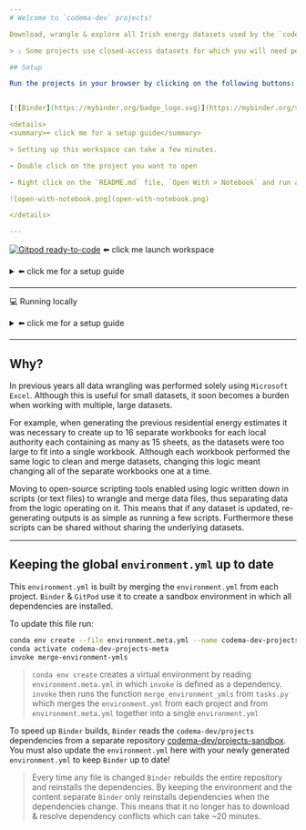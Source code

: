 ```yaml
---
# Welcome to `codema-dev` projects!

Download, wrangle & explore all Irish energy datasets used by the `codema-dev` team

> ⚠️ Some projects use closed-access datasets for which you will need permission from the `codema-dev` team to use!  Email us at codema-dev@codema.ie

## Setup

Run the projects in your browser by clicking on the following buttons:


[![Binder](https://mybinder.org/badge_logo.svg)](https://mybinder.org/v2/gh/codema-dev/projects-sandbox/main?urlpath=git-pull%3Frepo%3Dhttps%253A%252F%252Fgithub.com%252Fcodema-dev%252Fprojects%26urlpath%3Dlab%252Ftree%252Fprojects%252F%26branch%3Dmain) ⬅️ click me to launch workspace

<details>
<summary>⬅️ click me for a setup guide</summary>

> Setting up this workspace can take a few minutes.

- Double click on the project you want to open

- Right click on the `README.md` file, `Open With > Notebook` and run all cells

![open-with-notebook.png](open-with-notebook.png)

</details>

---
```


[![Gitpod ready-to-code](https://img.shields.io/badge/Gitpod-ready--to--code-908a85?logo=gitpod)](https://gitpod.io/#https://github.com/codema-dev/projects) ⬅️ click me launch workspace

<details>
<summary>⬅️ click me for a setup guide</summary>

- Double click on the project you want to open

- Right click `README.md > Open Preview` to view the project guide
    
- Change your Terminal directory to a project folder by running:
    ```bash
    cd NAME-OF-PROJECT
    ```

⚠️ **Warning!** ⚠️
- If **`(/workspace/projects/venv)` disappears** from your prompt this means your Terminal no longer has access to all of the dependencies required to run projects so you need to reactivate it by running:
    ```bash
    conda activate /workspace/projects/venv
    ``` 
- If the **Terminal disappears** from the bottom of your screen click `≡ > Terminal > New`` Terminal` 
</details>

---

💻 Running locally

<details>
<summary>⬅️ click me for a setup guide</summary>

**Easy**:

- Install [Anaconda](https://www.anaconda.com/products/individual)
- [Import the `environment.yml`](https://docs.anaconda.com/anaconda/navigator/tutorials/manage-environments/#importing-an-environment) of a project via Anaconda Navigator
- Launch [VSCode from Anaconda Navigator](https://docs.anaconda.com/anaconda/user-guide/tasks/integration/vscode/)
- Install [Python for VSCode](https://marketplace.visualstudio.com/items?itemName=ms-python.python)
- Follow the GitPod instructions

**Lightweight**:

- Install: 
    - [VSCode](https://code.visualstudio.com/Download)
    - [mambaforge](https://github.com/conda-forge/miniforge)
    - [Python for VSCode](https://marketplace.visualstudio.com/items?itemName=ms-python.python)

- Install all project dependencies via each project's `environment.yml` in your Terminal:
    ```{code-cell} bash
    conda create env --file environment.yml && conda activate NAME-OF-ENVIRONMENT
    ```
    > Click the `environment.yml` to view the environment name

- Follow the GitPod instructions
</details>

---

## Why?

In previous years all data wrangling was performed solely using `Microsoft Excel`.   Although this is useful for small datasets, it soon becomes a burden when working with multiple, large datasets.

For example, when generating the previous residential energy estimates it was necessary to create up to 16 separate workbooks for each local authority each containing as many as 15 sheets, as the datasets were too large to fit into a single workbook.  Although each workbook performed the same logic to clean and merge datasets, changing this logic meant changing all of the separate workbooks one at a time.

Moving to open-source scripting tools enabled using logic written down in scripts (or text files) to wrangle and merge data files, thus separating data from the logic operating on it.  This means that if any dataset is updated, re-generating outputs is as simple as running a few scripts.  Furthermore these scripts can be shared without sharing the underlying datasets.  

---

## Keeping the global `environment.yml` up to date

This `environment.yml` is built by merging the `environment.yml` from each project.  `Binder` & `GitPod` use it to create a sandbox environment in which all dependencies are installed.

To update this file run:

```bash
conda env create --file environment.meta.yml --name codema-dev-projects-meta
conda activate codema-dev-projects-meta
invoke merge-environment-ymls
```

> `conda env create` creates a virtual environment by reading `environment.meta.yml` in which `invoke` is defined as a dependency.  `invoke` then runs the function `merge_environment_ymls` from `tasks.py` which merges the `environment.yml` from each project and from `environment.meta.yml` together into a single `environment.yml` 

To speed up `Binder` builds, `Binder` reads the `codema-dev/projects` dependencies from a separate repository [codema-dev/projects-sandbox](https://github.com/codema-dev/projects-sandbox).  You must also update the `environment.yml` here with your newly generated `environment.yml` to keep `Binder` up to date!

> Every time any file is changed `Binder` rebuilds the entire repository and reinstalls the dependencies.  By keeping the environment and the content separate `Binder` only reinstalls dependencies when the dependencies change.  This means that it no longer has to download & resolve dependency conflicts which can take ~20 minutes. 
